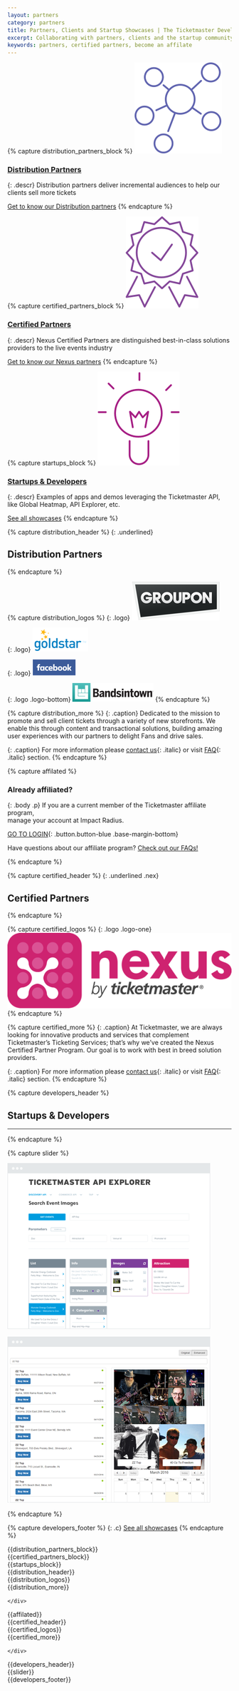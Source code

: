 ```yaml
---
layout: partners
category: partners
title: Partners, Clients and Startup Showcases | The Ticketmaster Developer Network
excerpt: Collaborating with partners, clients and the startup community to build experiences that delight fans everywhere.
keywords: partners, certified partners, become an affilate
---
```


{% capture distribution_partners_block %}
[![Distribution Partners](/assets/img/partners/distribution-ic.svg)](/partners/distribution-partners/)

### [Distribution Partners](/partners/distribution-partners/)

{: .descr}
Distribution partners deliver incremental audiences to help our clients sell more tickets

[Get to know our Distribution partners](/partners/distribution-partners/)
{% endcapture %}

{% capture certified_partners_block %}
[![Certified Partners](/assets/img/partners/certified-ic.svg)](/partners/certified-partners/)

### [Certified Partners](/partners/certified-partners/)

{: .descr}
Nexus Certified Partners are distinguished best-in-class solutions providers to the live events industry

[Get to know our Nexus partners](/partners/certified-partners/)
{% endcapture %}

{% capture startups_block %}
[![Startups &amp; Developers](/assets/img/partners/startups-ic.svg)](/partners/startups-and-developers/)

### [Startups &amp; Developers](/partners/startups-and-developers/)

{: .descr}
Examples of apps and demos leveraging the Ticketmaster API, like Global Heatmap, API Explorer, etc.

[See all showcases](/partners/startups-and-developers/)
{% endcapture %}

{% capture distribution_header %}
{: .underlined}
## Distribution Partners
{% endcapture %}

{% capture distribution_logos %}
{: .logo}
[![Groupon](/assets/img/partners/groupon-logo.png)](/partners/distribution-partners/)

{: .logo}
[![Goldstar](/assets/img/partners/logos/goldstar-logo-blue-on-white-small.png)](/partners/distribution-partners/)

{: .logo}
[![Facebook](/assets/img/partners/logos/new-facebook-logo-2015-400-x-400.png)](/partners/distribution-partners/)

{: .logo .logo-bottom}
[![Bandsintown](/assets/img/partners/logos/bandsintown-logo-black-w-bounding-box@2x.png)](/partners/distribution-partners/)
{% endcapture %}

{% capture distribution_more %}
{: .caption}
Dedicated to the mission to promote and sell client tickets through a variety of new storefronts. We enable this through content and transactional solutions, building amazing user experiences with our partners to delight Fans and drive sales.

{: .caption}
For more information please [contact us](mailto:distributedcommerce@ticketmaster.com){: .italic} or visit [FAQ](/support/faq){: .italic} section.
{% endcapture %}

{% capture affilated %}

### Already affiliated?

{: .body .p}
If you are a current member of the Ticketmaster affiliate program,<br>manage your account at Impact Radius.

[GO TO LOGIN](https://member.impactradius.com/bla/Ticketmasterdirect/login.user){: .button.button-blue .base-margin-bottom}

Have questions about our affiliate program? [Check out our FAQs!](/support/faq/#affiliates-a)

{% endcapture %}

{% capture certified_header %}
{: .underlined .nex}
## Certified Partners
{% endcapture %}

{% capture certified_logos %}
{: .logo .logo-one}
[![Nexus](/assets/img/partners/nexus-logo.png)](/partners/certified-partners/nexus/)
{% endcapture %}

{% capture certified_more %}
{: .caption}
At Ticketmaster, we are always looking for innovative products and services that complement Ticketmaster’s Ticketing Services; that’s why we’ve created the Nexus Certified Partner Program. Our goal is to work with best in breed solution providers.

{: .caption}
For more information please [contact us](mailto:distributedcommerce@ticketmaster.com){: .italic} or visit [FAQ](/support/faq){: .italic} section.
{% endcapture %}


{% capture developers_header %}
## Startups &amp; Developers

----
{% endcapture %}

{% capture slider %}

[![ApiExplorer](/assets/img/partners/startups-development/bitmap.png)](/partners/startups-and-developers#the-ticketmaster-api-devjam-in-durham-nc)

[![DevJam2](/assets/img/partners/startups-development/bitmap1.png)](/partners/startups-and-developers#enhanced-discovery-experience-with-epam)

{% endcapture %}

{% capture developers_footer %}
{: .c}
[See all showcases](/partners/startups-and-developers/)
{% endcapture %}


<div class="row parnters">
  <div class="row-container row-partners">
    <div class="col-xs-12 col-md-12">

<div class="col-xs-12 col-sm-4 col-md-4" markdown="1">
{{distribution_partners_block}}
</div>

<div class="col-xs-12 col-sm-4 col-md-4" markdown="1">
{{certified_partners_block}}
</div>

<div class="col-xs-12 col-sm-4 col-md-4" markdown="1">
{{startups_block}}
</div>

<div class="col-xs-12 col-md-12" markdown="1">
{{distribution_header}}
<div class="image col-xs-12 col-md-6">
<div class="logo-container" markdown="1">
{{distribution_logos}}
<div class="clearfix"></div>
</div>
</div>
<div class="show-more-right col-xs-12 col-sm-6 col-md-6" markdown="1">
{{distribution_more}}
</div>
</div>

    </div>
  </div>
</div>

<div class="affilated-block col-xs-12 col-sm-12" markdown="1">
{{affilated}}
</div>


<div class="row parnters">
  <div class="row-container row-partners nex">
    <div class="col-xs-12 col-md-12">

<div class="col-xs-12 col-md-12" markdown="1">
{{certified_header}}
<div class="image col-xs-12 col-md-6">
<div class="logo-container one" markdown="1">
{{certified_logos}}
<div class="clearfix"></div>
</div>
</div>
<div class="show-more-right one col-xs-12 col-sm-6 col-md-6" markdown="1">
{{certified_more}}
</div>
</div>

    </div>
  </div>
</div>


<div class="row developers">
  <div class="row-container row-developers">
<div class="x3-margin-bottom col-xs-12" markdown="1">
{{developers_header}}
</div>
<div id="carousel" class="col-xs-12" markdown="1">
  <div class="carousel-controls">
    <div class="carousel-prev"></div>
	<div class="carousel-next"></div>
  </div>
{{slider}}
</div>
<div class="col-xs-12 col-md-12" markdown="1">
{{developers_footer}}
</div>
  </div>
</div>
